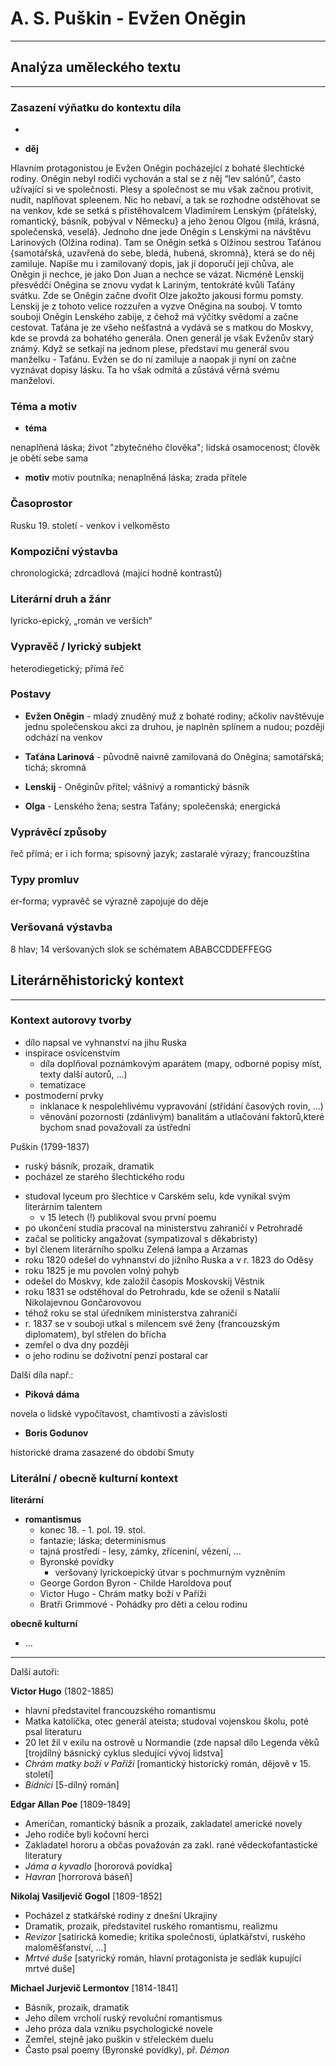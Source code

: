 # A. S. Puškin - Evžen Oněgin
---

## Analýza uměleckého textu
---

### Zasazení výňatku do kontextu díla

- 

- **děj**

Hlavním protagonistou je Evžen Oněgin pocházející z bohaté šlechtické rodiny. Oněgin nebyl rodiči vychován a stal se z něj “lev salónů”, často užívající si ve společnosti. Plesy a společnost se mu však začnou protivit, nudit, naplňovat spleenem. Nic ho nebaví, a tak se rozhodne odstěhovat se na venkov, kde se setká s přistěhovalcem Vladimírem Lenským {přátelský, romantický, básník, pobýval v Německu} a jeho ženou Olgou {milá, krásná, společenská, veselá}. Jednoho dne jede Oněgin s Lenskými na návštěvu Larinových (Olžina rodina). Tam se Oněgin setká s Olžinou sestrou Taťánou {samotářská, uzavřená do sebe, bledá, hubená, skromná}, která se do něj zamiluje. Napíše mu i zamilovaný dopis, jak jí doporučí její chůva, ale Oněgin ji nechce, je jako Don Juan a nechce se vázat. Nicméně Lenskij přesvědčí Oněgina se znovu vydat k Lariným, tentokráté kvůli Taťány svátku. Zde se Oněgin začne dvořit Olze jakožto jakousi formu pomsty. Lenskij je z tohoto velice rozzuřen a vyzve Oněgina na souboj. V tomto souboji Oněgin Lenského zabije, z čehož má výčitky svědomí a začne cestovat. Taťána je ze všeho nešťastná a vydává se s matkou do Moskvy, kde se provdá za bohatého generála. Onen generál je však Evženův starý známý. Když se setkají na jednom plese, představí mu generál svou manželku - Taťánu. Evžen se do ní zamiluje a naopak ji nyní on začne vyznávat dopisy lásku. Ta ho však odmítá a zůstává věrná svému manželovi.

### Téma a motiv

- **téma**

nenaplňená láska; život "zbytečného člověka"; lidská osamocenost; člověk je obětí sebe sama

- **motiv**
motiv poutníka; nenaplněná láska; zrada přítele

### Časoprostor

Rusku 19. století - venkov i velkoměsto

### Kompoziční výstavba

chronologická; zdrcadlová (mající hodně kontrastů)

### Literární druh a žánr

lyricko-epický, „román ve verších“

### Vypravěč / lyrický subjekt

heterodiegetický; přímá řeč

### Postavy

* **Evžen Oněgin** - mladý znuděný muž z bohaté rodiny; ačkoliv navštěvuje jednu společenskou akci za druhou, je naplněn splínem a nudou; později odchází na venkov

* **Taťána Larinová** - původně naivně zamilovaná do Oněgina; samotářská; tichá; skromná

* **Lenskij** - Oněginův přítel; vášnivý a romantický básník

* **Olga** - Lenského žena; sestra Taťány; společenská; energická


### Vyprávěcí způsoby

řeč přímá; er i ich forma; spisovný jazyk; zastaralé výrazy; francouzština

### Typy promluv

er-forma; vypravěč se výrazně zapojuje do děje

### Veršovaná výstavba

8 hlav; 14 veršovaných slok se schématem ABABCCDDEFFEGG

## Literárněhistorický kontext
---

### Kontext autorovy tvorby

- dílo napsal ve vyhnanství na jihu Ruska
- inspirace osvícenstvím
	- díla doplňoval poznámkovým aparátem (mapy, odborné popisy míst, texty další autorů, ...)
	- tematizace 
- postmoderní prvky
	- inklanace k nespolehlivému vypravování (střídání časových rovin, ...)
	- věnování pozornosti (zdánlivým) banalitám a utlačování faktorů,které bychom snad považovali za ústřední


Puškin (1799-1837)
* ruský básník, prozaik, dramatik
* pocházel ze starého šlechtického rodu
- studoval lyceum pro šlechtice v Carském selu, kde vynikal svým literárním talentem
	- v 15 letech (!) publikoval svou první poemu
- po ukončení studia pracoval na ministerstvu zahraničí v Petrohradě  
- začal se politicky angažovat (sympatizoval s děkabristy)  
- byl členem literárního spolku Zelená lampa a Arzamas  
- roku 1820 odešel do vyhnanství do jižního Ruska a v r. 1823 do Oděsy  
- roku 1825 je mu povolen volný pohyb  
- odešel do Moskvy, kde založil časopis Moskovskij Věstnik  
- roku 1831 se odstěhoval do Petrohradu, kde se oženil s Natalií Nikolajevnou Gončarovovou  
- téhož roku se stal úředníkem ministerstva zahraničí  
- r. 1837 se v souboji utkal s milencem své ženy (francouzským diplomatem), byl střelen do břicha  
- zemřel o dva dny později  
- o jeho rodinu se doživotní penzí postaral car

Další díla např.:

- **Piková dáma**

novela o lidské vypočítavost, chamtivosti a závislosti

- **Boris Godunov**

historické drama zasazené do období Smuty

### Literální / obecně kulturní kontext

**literární**
* **romantismus**
	* konec 18. - 1. pol. 19. stol.
	* fantazie; láska; determinismus
	* tajná prostředí - lesy, zámky, zříceniní, vězení, ...
	* Byronské povídky
		* veršovaný lyrickoepický útvar s pochmurným vyzněním
	* George Gordon Byron - Childe Haroldova pouť
	* Victor Hugo - Chrám matky boží v Paříži
	* Bratři Grimmové - Pohádky pro děti a celou rodinu


**obecně kulturní**
* ...

---

Další autoři:

**Victor Hugo** (1802-1885)
-   hlavní představitel francouzského romantismu
-   Matka katolička, otec generál ateista; studoval vojenskou školu, poté psal literaturu
-   20 let žil v exilu na ostrově u Normandie (zde napsal dílo Legenda věků [trojdílný básnický cyklus sledující vývoj lidstva]
-   _Chrám matky boží v Paříži_ [romantický historický román, dějově v 15. století]
-   _Bídníci_ [5-dílný román]
    

**Edgar Allan Poe** [1809-1849]
-   Američan, romantický básník a prozaik, zakladatel americké novely
-   Jeho rodiče byli kočovní herci
-   Zakladatel hororu a občas považován za zakl. rané vědeckofantastické literatury
-   _Jáma a kyvadlo_ [hororová povídka]
-   _Havran_ [horrorová báseň]
    

**Nikolaj Vasiljevič Gogol** [1809-1852]
-   Pocházel z statkářské rodiny z dnešní Ukrajiny
-   Dramatik, prozaik, představitel ruského romantismu, realizmu
-   _Revizor_ [satirická komedie; kritika společnosti, úplatkářství, ruského maloměšťanství, ...]
-   _Mrtvé duše_ [satyrický román, hlavní protagonista je sedlák kupující mrtvé duše]
    

**Michael Jurjevič Lermontov** [1814-1841]
-   Básník, prozaik, dramatik
-   Jeho dílem vrcholí ruský revoluční romantismus
-   Jeho próza dala vzniku psychologické novele
-   Zemřel, stejně jako puškin v střeleckém duelu
-   Často psal poemy (Byronské povídky), př. _Démon_